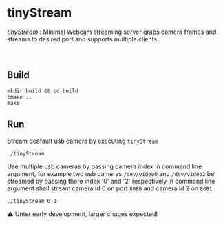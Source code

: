 # tinyStream
<i>tinyStream</i> : Minimal Webcam streaming server grabs camera frames and streams to desired port and supports multiple clients.


<img src="https://upload.wikimedia.org/wikipedia/commons/1/18/ISO_C%2B%2B_Logo.svg" width = "16"> <img src="https://upload.wikimedia.org/wikipedia/commons/thumb/1/13/Cmake.svg/900px-Cmake.svg.png" width = "16"> <img src="https://upload.wikimedia.org/wikipedia/commons/thumb/b/b0/NewTux.svg/800px-NewTux.svg.png" width ="16">



## Build
```
mkdir build && cd build
cmake ..
make
```
## Run
Stream deafault usb camera by executing `tinyStream`

```
./tinyStream
```
Use multiple usb cameras by passing camera index in command line argument, for example two usb cameras `/dev/video0` and `/dev/video2` be streamed by passing there index '0' and '2' respectively in command line argument shall stream camera id 0 on port `8080` and camera id 2 on `8081`

```
./tinyStream 0 2
```


⚠️ Unter early development, larger chages expected! 

